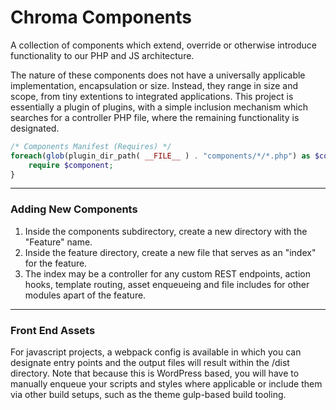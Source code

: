 # Chroma Components
A collection of components which extend, override or otherwise introduce functionality to our PHP and JS architecture.

The nature of these components does not have a universally applicable implementation, encapsulation or size. Instead, they range in size and scope, from tiny extentions to integrated applications.
This project is essentially a plugin of plugins, with a simple inclusion mechanism which searches for a controller PHP file, where the remaining functionality is designated.

```php
/* Components Manifest (Requires) */
foreach(glob(plugin_dir_path( __FILE__ ) . "components/*/*.php") as $component) {
	require $component;
}
```
___

### Adding New Components
1. Inside the components subdirectory, create a new directory with the "Feature" name.
2. Inside the feature directory, create a new file that serves as an "index" for the feature. 
3. The index may be a controller for any custom REST endpoints, action hooks, template routing, asset enqueueing and file includes for other modules apart of the feature.
___

### Front End Assets
For javascript projects, a webpack config is available in which you can designate entry points and the output files will result within the /dist directory. Note that because this is WordPress based, you will have to manually enqueue your scripts and styles where applicable or include them via other build setups, such as the theme gulp-based build tooling. 

